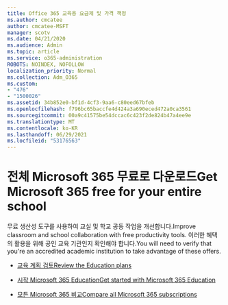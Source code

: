 ```yaml
---
title: Office 365 교육용 요금제 및 가격 책정
ms.author: cmcatee
author: cmcatee-MSFT
manager: scotv
ms.date: 04/21/2020
ms.audience: Admin
ms.topic: article
ms.service: o365-administration
ROBOTS: NOINDEX, NOFOLLOW
localization_priority: Normal
ms.collection: Adm_O365
ms.custom:
- "476"
- "1500026"
ms.assetid: 34b852e0-bf1d-4cf3-9aa6-c80eed67bfeb
ms.openlocfilehash: f796bc65baccfe4d424a3a690eced472a0ca3561
ms.sourcegitcommit: 00a9c41575be54dccac6c423f2de824b47a4ee9e
ms.translationtype: MT
ms.contentlocale: ko-KR
ms.lasthandoff: 06/29/2021
ms.locfileid: "53176563"
---
```

# <a name="get-microsoft-365-free-for-your-entire-school"></a><span data-ttu-id="0712b-102">전체 Microsoft 365 무료로 다운로드</span><span class="sxs-lookup"><span data-stu-id="0712b-102">Get Microsoft 365 free for your entire school</span></span>

<span data-ttu-id="0712b-103">무료 생산성 도구를 사용하여 교실 및 학교 공동 작업을 개선합니다.</span><span class="sxs-lookup"><span data-stu-id="0712b-103">Improve classroom and school collaboration with free productivity tools.</span></span> <span data-ttu-id="0712b-104">이러한 혜택의 활용을 위해 공인 교육 기관인지 확인해야 합니다.</span><span class="sxs-lookup"><span data-stu-id="0712b-104">You will need to verify that you're an accredited academic institution to take advantage of these offers.</span></span>
  
- [<span data-ttu-id="0712b-105">교육 계획 검토</span><span class="sxs-lookup"><span data-stu-id="0712b-105">Review the Education plans</span></span>](https://products.office.com/academic/compare-office-365-education-plans)

- [<span data-ttu-id="0712b-106">시작 Microsoft 365 Education</span><span class="sxs-lookup"><span data-stu-id="0712b-106">Get started with Microsoft 365 Education</span></span>](https://support.office.com/article/get-started-with-office-365-education-ab02abe5-a1ee-458c-b749-5b44416ccf14?wt.mc_id=o365_portal_mmaven&ui=en-US&rs=en-US&ad=US)

- [<span data-ttu-id="0712b-107">모든 Microsoft 365 비교</span><span class="sxs-lookup"><span data-stu-id="0712b-107">Compare all Microsoft 365 subscriptions</span></span>](https://products.office.com/business/compare-more-office-365-for-business-plans)